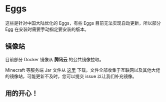 # Eggs

这些是针对中国大陆优化的 Eggs，有些 Eggs 目前无法实现自动更新，所以部分 Egg 在安装时需要手动指定要安装的版本。

## 镜像站
目前部分 Docker 镜像从 **腾讯云** 的公共镜像拉取。

Minecraft 等服务端 Jar 文件从 [这里](https://io.ivampiresp.com/Software/MCServer) 下载。文件全部收集于互联网以及其他大佬的镜像站，可能更新不及时，您可以提交 issue 以让我们补充镜像。


## 用的开心！